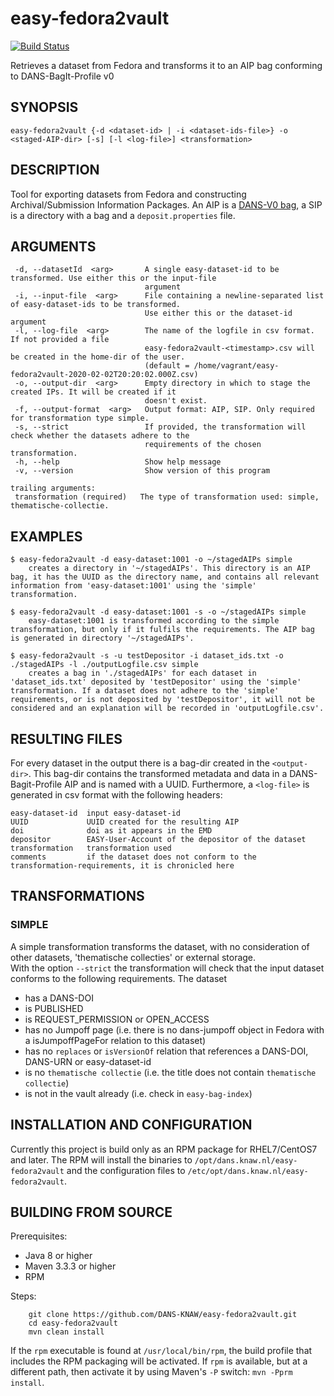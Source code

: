 easy-fedora2vault
==============
[![Build Status](https://travis-ci.org/DANS-KNAW/easy-fedora2vault.png?branch=master)](https://travis-ci.org/DANS-KNAW/easy-fedora2vault)

Retrieves a dataset from Fedora and transforms it to an AIP bag conforming to DANS-BagIt-Profile v0

SYNOPSIS
--------

    easy-fedora2vault {-d <dataset-id> | -i <dataset-ids-file>} -o <staged-AIP-dir> [-s] [-l <log-file>] <transformation>

DESCRIPTION
-----------
Tool for exporting datasets from Fedora and constructing Archival/Submission Information Packages.
An AIP is a [DANS-V0 bag], a SIP is a directory with a bag and a `deposit.properties` file.

[DANS-V0 bag]: https://github.com/DANS-KNAW/dans-bagit-profile/blob/master/docs/versions/0.0.0.md#dans-bagit-profile-v0

ARGUMENTS
---------

     -d, --datasetId  <arg>       A single easy-dataset-id to be transformed. Use either this or the input-file
                                  argument
     -i, --input-file  <arg>      File containing a newline-separated list of easy-dataset-ids to be transformed.
                                  Use either this or the dataset-id argument
     -l, --log-file  <arg>        The name of the logfile in csv format. If not provided a file
                                  easy-fedora2vault-<timestamp>.csv will be created in the home-dir of the user.
                                  (default = /home/vagrant/easy-fedora2vault-2020-02-02T20:20:02.000Z.csv)
     -o, --output-dir  <arg>      Empty directory in which to stage the created IPs. It will be created if it
                                  doesn't exist.
     -f, --output-format  <arg>   Output format: AIP, SIP. Only required for transformation type simple.
     -s, --strict                 If provided, the transformation will check whether the datasets adhere to the
                                  requirements of the chosen transformation.
     -h, --help                   Show help message
     -v, --version                Show version of this program
    
    trailing arguments:
     transformation (required)   The type of transformation used: simple, thematische-collectie.

EXAMPLES
--------

    $ easy-fedora2vault -d easy-dataset:1001 -o ~/stagedAIPs simple
        creates a directory in '~/stagedAIPs'. This directory is an AIP bag, it has the UUID as the directory name, and contains all relevant information from 'easy-dataset:1001' using the 'simple' transformation.
    
    $ easy-fedora2vault -d easy-dataset:1001 -s -o ~/stagedAIPs simple
        easy-dataset:1001 is transformed according to the simple transformation, but only if it fulfils the requirements. The AIP bag is generated in directory '~/stagedAIPs'.
    
    $ easy-fedora2vault -s -u testDepositor -i dataset_ids.txt -o ./stagedAIPs -l ./outputLogfile.csv simple
        creates a bag in './stagedAIPs' for each dataset in 'dataset_ids.txt' deposited by 'testDepositor' using the 'simple' transformation. If a dataset does not adhere to the 'simple' requirements, or is not deposited by 'testDepositor', it will not be considered and an explanation will be recorded in 'outputLogfile.csv'. 


RESULTING FILES
---------------
For every dataset in the output there is a bag-dir created in the `<output-dir>`. This bag-dir contains the transformed metadata and data in a DANS-Bagit-Profile AIP and is named with a UUID.
Furthermore, a `<log-file>` is generated in csv format with the following headers:

    easy-dataset-id  input easy-dataset-id
    UUID             UUID created for the resulting AIP
    doi              doi as it appears in the EMD
    depositor        EASY-User-Account of the depositor of the dataset
    transformation   transformation used
    comments         if the dataset does not conform to the transformation-requirements, it is chronicled here


TRANSFORMATIONS
---------------
### SIMPLE
A simple transformation transforms the dataset, with no consideration of other datasets, 'thematische collecties' or external storage.  
With the option `--strict` the transformation will check that the input dataset conforms to the following requirements. The dataset

* has a DANS-DOI
* is PUBLISHED
* is REQUEST\_PERMISSION or OPEN\_ACCESS
* has no Jumpoff page (i.e. there is no dans-jumpoff object in Fedora with a isJumpoffPageFor relation to this dataset)
* has no `replaces` or `isVersionOf` relation that references a DANS-DOI, DANS-URN or easy-dataset-id
* is no `thematische collectie` (i.e. the title does not contain `thematische collectie`)
* is not in the vault already (i.e. check in `easy-bag-index`)


INSTALLATION AND CONFIGURATION
------------------------------
Currently this project is build only as an RPM package for RHEL7/CentOS7 and later. The RPM will install the binaries to
`/opt/dans.knaw.nl/easy-fedora2vault` and the configuration files to `/etc/opt/dans.knaw.nl/easy-fedora2vault`.

BUILDING FROM SOURCE
--------------------

Prerequisites:

* Java 8 or higher
* Maven 3.3.3 or higher
* RPM

Steps:

        git clone https://github.com/DANS-KNAW/easy-fedora2vault.git
        cd easy-fedora2vault
        mvn clean install

If the `rpm` executable is found at `/usr/local/bin/rpm`, the build profile that includes the RPM
packaging will be activated. If `rpm` is available, but at a different path, then activate it by using
Maven's `-P` switch: `mvn -Pprm install`.
